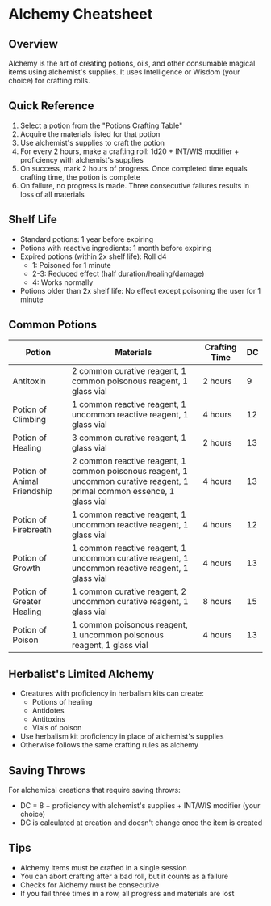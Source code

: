 # Alchemy Cheatsheet

## Overview
Alchemy is the art of creating potions, oils, and other consumable magical items using alchemist's supplies. It uses Intelligence or Wisdom (your choice) for crafting rolls.

## Quick Reference
1. Select a potion from the "Potions Crafting Table"
2. Acquire the materials listed for that potion
3. Use alchemist's supplies to craft the potion
4. For every 2 hours, make a crafting roll: 1d20 + INT/WIS modifier + proficiency with alchemist's supplies
5. On success, mark 2 hours of progress. Once completed time equals crafting time, the potion is complete
6. On failure, no progress is made. Three consecutive failures results in loss of all materials

## Shelf Life
- Standard potions: 1 year before expiring
- Potions with reactive ingredients: 1 month before expiring
- Expired potions (within 2x shelf life): Roll d4
  - 1: Poisoned for 1 minute
  - 2-3: Reduced effect (half duration/healing/damage)
  - 4: Works normally
- Potions older than 2x shelf life: No effect except poisoning the user for 1 minute

## Common Potions
| Potion | Materials | Crafting Time | DC |
|--------|-----------|---------------|-----|
| Antitoxin | 2 common curative reagent, 1 common poisonous reagent, 1 glass vial | 2 hours | 9 |
| Potion of Climbing | 1 common reactive reagent, 1 uncommon reactive reagent, 1 glass vial | 4 hours | 12 |
| Potion of Healing | 3 common curative reagent, 1 glass vial | 2 hours | 13 |
| Potion of Animal Friendship | 2 common reactive reagent, 1 common poisonous reagent, 1 uncommon curative reagent, 1 primal common essence, 1 glass vial | 4 hours | 13 |
| Potion of Firebreath | 1 common reactive reagent, 1 uncommon reactive reagent, 1 glass vial | 4 hours | 12 |
| Potion of Growth | 1 common reactive reagent, 1 uncommon curative reagent, 1 uncommon reactive reagent, 1 glass vial | 4 hours | 13 |
| Potion of Greater Healing | 1 common curative reagent, 2 uncommon curative reagent, 1 glass vial | 8 hours | 15 |
| Potion of Poison | 1 common poisonous reagent, 1 uncommon poisonous reagent, 1 glass vial | 4 hours | 13 |

## Herbalist's Limited Alchemy
- Creatures with proficiency in herbalism kits can create:
  - Potions of healing
  - Antidotes
  - Antitoxins
  - Vials of poison
- Use herbalism kit proficiency in place of alchemist's supplies
- Otherwise follows the same crafting rules as alchemy

## Saving Throws
For alchemical creations that require saving throws:
- DC = 8 + proficiency with alchemist's supplies + INT/WIS modifier (your choice)
- DC is calculated at creation and doesn't change once the item is created

## Tips
- Alchemy items must be crafted in a single session
- You can abort crafting after a bad roll, but it counts as a failure
- Checks for Alchemy must be consecutive
- If you fail three times in a row, all progress and materials are lost
